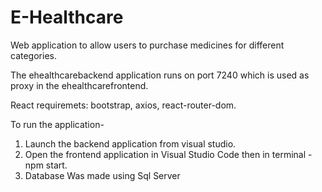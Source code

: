 # E-Healthcare
Web application to allow users to purchase medicines for different categories.


The ehealthcarebackend application runs on port 7240
which is used as proxy in the ehealthcarefrontend.

React requiremets: bootstrap, axios, react-router-dom.

To run the application-
1. Launch the backend application from visual studio.
2. Open the frontend application in Visual Studio Code then in terminal - npm start.
3. Database Was made using Sql Server

